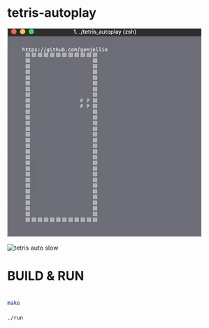 # tetris-autoplay

![tetris auto fast](img/tetris_auto_fast.gif)


![tetris auto slow](img/tetris_auto_slow.gif)


# BUILD & RUN

```sh

make

./run

```

